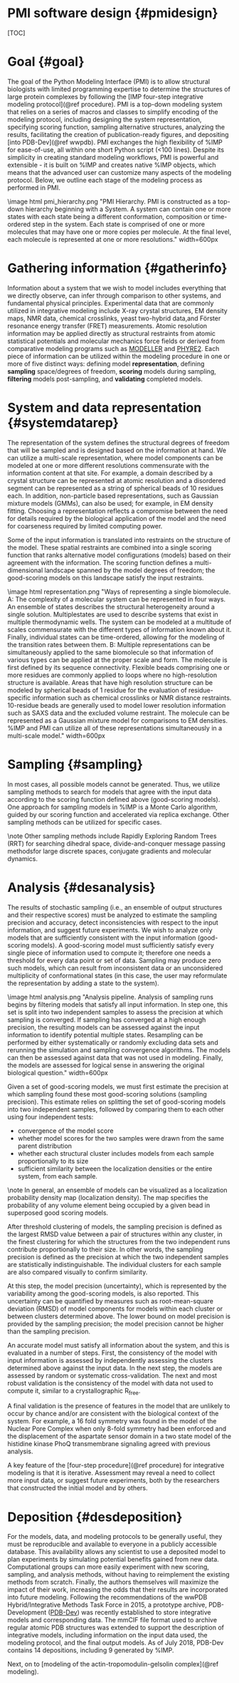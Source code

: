PMI software design {#pmidesign}
===================

[TOC]

# Goal {#goal}

The goal of the Python Modeling Interface (PMI)
is to allow structural biologists with limited programming
expertise to determine the structures of large protein complexes
by following the [IMP four-step integrative modeling protocol](@ref procedure).
PMI is a top-down modeling system that relies on a series of macros and
classes to simplify encoding of the modeling protocol, including designing the
system representation, specifying scoring function, sampling alternative
structures, analyzing the results, facilitating the creation of
publication-ready figures, and depositing [into PDB-Dev](@ref wwpdb).
PMI exchanges the high flexibility of %IMP for ease-of-use, all within one short
Python script (\<100 lines). Despite its simplicity in creating standard
modeling workflows, PMI is powerful and extensible - it is built on %IMP and
creates native %IMP objects, which means that the advanced user can customize
many aspects of the modeling protocol. Below, we outline each stage of the
modeling process as performed in PMI.

\image html pmi_hierarchy.png "PMI Hierarchy. PMI is constructed as a top-down hierarchy beginning with a System. A system can contain one or more states with each state being a different conformation, composition or time-ordered step in the system. Each state is comprised of one or more molecules that may have one or more copies per molecule. At the final level, each molecule is represented at one or more resolutions." width=600px

# Gathering information {#gatherinfo}

Information about a system that we wish to model includes everything that we
directly observe, can infer through comparison to other systems, and
fundamental physical principles. Experimental data that are commonly utilized
in integrative modeling include X-ray crystal structures, EM density maps,
NMR data, chemical crosslinks, yeast two-hybrid data,and Förster resonance
energy transfer (FRET) measurements. Atomic resolution information may be
applied directly as structural restraints from atomic statistical potentials
and molecular mechanics force fields or derived from comparative modeling
programs such as [MODELLER](https://salilab.org/modeller/) and
[PHYRE2](https://doi.org/10.1038/nprot.2015.053). Each piece of information
can be utilized within the modeling procedure in one or more of five distinct
ways: defining model **representation**, defining **sampling** space/degrees of
freedom, **scoring** models during sampling, **filtering** models post-sampling,
and **validating** completed models.

# System and data representation {#systemdatarep}

The representation of the system defines the structural degrees of freedom
that will be sampled and is designed based on the information at hand. We can
utilize a multi-scale representation, where model components can be modeled
at one or more different resolutions commensurate with the information content
at that site. For example, a domain described by a crystal structure can be
represented at atomic resolution and a disordered segment can be represented
as a string of spherical beads of 10 residues each. In addition, non-particle
based representations, such as Gaussian mixture models (GMMs),
can also be used; for example, in EM density fitting. Choosing a
representation reflects a compromise between the need for details required
by the biological application of the model and the need for coarseness
required by limited computing power.

Some of the input information is translated into restraints on the structure
of the model. These spatial restraints are combined into a single scoring
function that ranks alternative model configurations (models) based on their
agreement with the information. The scoring function defines a
multi-dimensional landscape spanned by the model degrees of freedom; the
good-scoring models on this landscape satisfy the input restraints.

\image html representation.png "Ways of representing a single biomolecule. A: The complexity of a molecular system can be represented in four ways. An ensemble of states describes the structural heterogeneity around a single solution. Multiplestates are used to describe systems that exist in multiple thermodynamic wells. The system can be modeled at a multitude of scales commensurate with the different types of information known about it. Finally, individual states can be time-ordered, allowing for the modeling of the transition rates between them. B: Multiple representations can be simultaneously applied to the same biomolecule so that information of various types can be applied at the proper scale and form. The molecule is first defined by its sequence connectivity. Flexible beads comprising one or more residues are commonly applied to loops where no high-resolution structure is available. Areas that have high resolution structure can be modeled by spherical beads of 1 residue for the evaluation of residue-specific information such as chemical crosslinks or NMR distance restraints. 10-residue beads are generally used to model lower resolution information such as SAXS data and the excluded volume restraint. The molecule can be represented as a Gaussian mixture model for comparisons to EM densities. %IMP and PMI can utilize all of these representations simultaneously in a multi-scale model." width=600px

# Sampling {#sampling}

In most cases, all possible models cannot be generated. Thus, we utilize
sampling methods to search for models that agree with the input data
according to the scoring function defined above (good-scoring models).
One approach for sampling models in %IMP is a Monte Carlo algorithm,
guided by our scoring function and accelerated via replica exchange.
Other sampling methods can be utilized for specific cases.

\note Other sampling methods include Rapidly Exploring Random Trees (RRT)
      for searching dihedral space, divide-and-conquer message passing
      methodsfor large discrete spaces, conjugate gradients and molecular
      dynamics.

# Analysis {#desanalysis}

The results of stochastic sampling (i.e., an ensemble of output structures
and their respective scores) must be analyzed to estimate the sampling
precision and accuracy, detect inconsistencies with respect to the input
information, and suggest future experiments. We wish to analyze only models
that are sufficiently consistent with the input information (good-scoring
models). A good-scoring model must sufficiently satisfy every single piece
of information used to compute it; therefore one needs a threshold for
every data point or set of data. Sampling may produce zero such models,
which can result from inconsistent data or an unconsidered multiplicity
of conformational states (in this case, the user may reformulate the
representation by adding a state to the system).

\image html analysis.png "Analysis pipeline. Analysis of sampling runs begins by filtering models that satisfy all input information. In step one, this set is split into two independent samples to assess the precision at which sampling is converged. If sampling has converged at a high enough precision, the resulting models can be assessed against the input information to identify potential multiple states.  Resampling can be performed by either systematically or randomly excluding data sets and rerunning the simulation and sampling convergence algorithms. The models can then be assessed against data that was not used in modeling. Finally, the models are assessed for logical sense in answering the original biological question." width=600px

Given a set of good-scoring models, we must first estimate the precision
at which sampling found these most good-scoring solutions (sampling precision).
This estimate relies on splitting the set of good-scoring models into two
independent samples, followed by comparing them to each other using four
independent tests:

 - convergence of the model score
 - whether model scores for the two samples were drawn from the same parent
   distribution
 - whether each structural cluster includes models from each sample
   proportionally to its size
 - sufficient similarity between the localization densities or the entire
   system, from each sample.

\note In general, an ensemble of models can be visualized as a localization
      probability density map (localization density). The map specifies the
      probability of any volume element being occupied by a given bead in
      superposed good scoring models.

After threshold clustering of models, the sampling precision is defined
as the largest RMSD value between a pair of structures within any cluster,
in the finest clustering for which the structures from the two independent
runs contribute proportionally to their size. In other words, the sampling
precision is defined as the precision at which the two independent samples
are statistically indistinguishable. The individual clusters for each sample
are also compared visually to confirm similarity.

At this step, the model precision (uncertainty), which is represented by
the variability among the good-scoring models, is also reported. This
uncertainty can be quantified by measures such as root-mean-square deviation
(RMSD) of model components for models within each cluster or between
clusters determined above. The lower bound on model precision is provided by
the sampling precision; the model precision cannot be higher than the
sampling precision.

An accurate model must satisfy all information about the system, and this
is evaluated in a number of steps. First, the consistency of the model
with input information is assessed by independently assessing the clusters
determined above against the input data. In the next step, the models are
assessed by random or systematic cross-validation. The next and most robust
validation is the consistency of the model with data not used to compute it,
similar to a crystallographic R<sub>free</sub>.

A final validation is the presence of features in the model that are unlikely
to occur by chance and/or are consistent with the biological context of the
system. For example, a 16 fold symmetry was found in the model of the
Nuclear Pore Complex when only 8-fold symmetry had been enforced and the
displacement of the aspartate sensor domain in a two state model of the
histidine kinase PhoQ transmembrane signaling agreed with previous analysis.

A key feature of the [four-step procedure](@ref procedure) for integrative
modeling is that it is iterative. Assessment may reveal a need to collect
more input data, or suggest future experiments, both by the researchers
that constructed the initial model and by others.

# Deposition {#desdeposition}

For the models, data, and modeling protocols to be generally useful, they
must be reproducible and available to everyone in a publicly accessible
database. This availability allows any scientist to use a deposited model
to plan experiments by simulating potential benefits gained from new data.
Computational groups can more easily experiment with new scoring, sampling,
and analysis methods, without having to reimplement the existing methods
from scratch. Finally, the authors themselves will maximize the impact of
their work, increasing the odds that their results are incorporated into
future modeling. Following the recommendations of the wwPDB Hybrid/Integrative
Methods Task Force in 2015, a prototype archive, PDB-Development
([PDB-Dev](https://pdb-dev.wwpdb.org/)) was recently established to store
integrative models and corresponding data. The mmCIF file format used to
archive regular atomic PDB structures was extended to support the description
of integrative models, including information on the input data used, the
modeling protocol, and the final output models. As of July 2018, PDB-Dev
contains 14 depositions, including 9 generated by %IMP.

Next, on to
[modeling of the actin-tropomodulin-gelsolin complex](@ref modeling).
